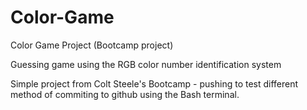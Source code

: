 # Color-Game
Color Game Project (Bootcamp project)

Guessing game using the RGB color number identification system

Simple project from Colt Steele's Bootcamp - pushing to test different method of commiting to github using the Bash terminal.

